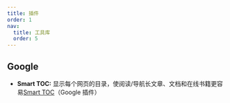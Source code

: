 ```yaml
---
title: 插件
order: 1
nav:
  title: 工具库
  order: 5
---
```


## Google

- **Smart TOC:** 显示每个网页的目录，使阅读/导航长文章、文档和在线书籍更容易[Smart TOC](https://chrome.google.com/webstore/detail/lifgeihcfpkmmlfjbailfpfhbahhibba)（Google 插件）
